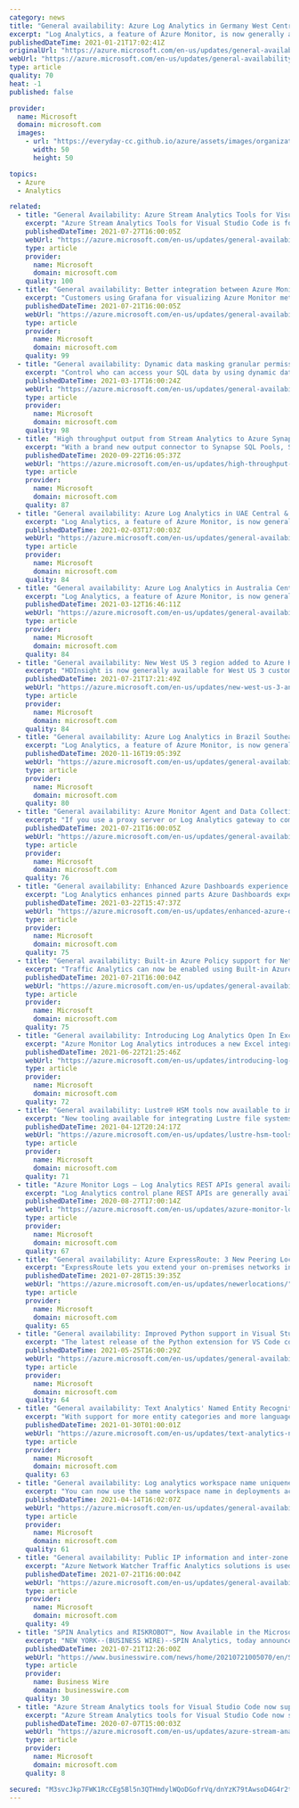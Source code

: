 ```yaml
---
category: news
title: "General availability: Azure Log Analytics in Germany West Central, UAE North, & Switzerland West  "
excerpt: "Log Analytics, a feature of Azure Monitor, is now generally available for customers to start collecting telemetry and analyzing their services for health and usage in Germany West Central, UAE North, & Switzerland West  . "
publishedDateTime: 2021-01-21T17:02:41Z
originalUrl: "https://azure.microsoft.com/en-us/updates/general-availability-azure-log-analytics-in-germany-west-central-uae-north-switzerland-west/"
webUrl: "https://azure.microsoft.com/en-us/updates/general-availability-azure-log-analytics-in-germany-west-central-uae-north-switzerland-west/"
type: article
quality: 70
heat: -1
published: false

provider:
  name: Microsoft
  domain: microsoft.com
  images:
    - url: "https://everyday-cc.github.io/azure/assets/images/organizations/microsoft.com-50x50.jpg"
      width: 50
      height: 50

topics:
  - Azure
  - Analytics

related:
  - title: "General Availability: Azure Stream Analytics Tools for Visual Studio Code"
    excerpt: "Azure Stream Analytics Tools for Visual Studio Code is for developers to easily author, test, debug, and manage Azure Stream Analytics jobs."
    publishedDateTime: 2021-07-27T16:00:05Z
    webUrl: "https://azure.microsoft.com/en-us/updates/general-availability-azure-stream-analytics-tools-for-visual-studio-code/"
    type: article
    provider:
      name: Microsoft
      domain: microsoft.com
    quality: 100
  - title: "General availability: Better integration between Azure Monitor and Grafana"
    excerpt: "Customers using Grafana for visualizing Azure Monitor metrics can now enable additional data sources and have easier authentication using managed identity."
    publishedDateTime: 2021-07-21T16:00:05Z
    webUrl: "https://azure.microsoft.com/en-us/updates/general-availability-better-integration-between-azure-monitor-and-grafana/"
    type: article
    provider:
      name: Microsoft
      domain: microsoft.com
    quality: 99
  - title: "General availability: Dynamic data masking granular permissions for Azure SQL and Azure Synapse Analytics "
    excerpt: "Control who can access your SQL data by using dynamic data masking granular permission on your Azure SQL Database, Azure Synapse Analytics, and Azure SQL Managed Instance."
    publishedDateTime: 2021-03-17T16:00:24Z
    webUrl: "https://azure.microsoft.com/en-us/updates/general-availability-dynamic-data-masking-granular-permissions-for-azure-sql-and-azure-synapse-analytics/"
    type: article
    provider:
      name: Microsoft
      domain: microsoft.com
    quality: 98
  - title: "High throughput output from Stream Analytics to Azure Synapse Analytics (General Availability)"
    excerpt: "With a brand new output connector to Synapse SQL Pools, Stream Analytics can now support throughput rates even higher than 200MB/sec while ensuring ultra-low latencies. "
    publishedDateTime: 2020-09-22T16:05:37Z
    webUrl: "https://azure.microsoft.com/en-us/updates/high-throughput-output-from-stream-analytics-to-azure-synapse-analytics-general-availability/"
    type: article
    provider:
      name: Microsoft
      domain: microsoft.com
    quality: 87
  - title: "General availability: Azure Log Analytics in UAE Central & Japan West"
    excerpt: "Log Analytics, a feature of Azure Monitor, is now generally available for customers to start collecting telemetry and analyzing their services for health and usage in UAE Central & Japan West. "
    publishedDateTime: 2021-02-03T17:00:03Z
    webUrl: "https://azure.microsoft.com/en-us/updates/general-availability-azure-log-analytics-in-uae-central-japan-west/"
    type: article
    provider:
      name: Microsoft
      domain: microsoft.com
    quality: 84
  - title: "General availability: Azure Log Analytics in Australia Central 2"
    excerpt: "Log Analytics, a feature of Azure Monitor, is now generally available for customers to start collecting telemetry and analyzing their services for health and usage in Australia Central 2. "
    publishedDateTime: 2021-03-12T16:46:11Z
    webUrl: "https://azure.microsoft.com/en-us/updates/general-availability-azure-log-analytics-in-australia-central-2/"
    type: article
    provider:
      name: Microsoft
      domain: microsoft.com
    quality: 84
  - title: "General availability: New West US 3 region added to Azure HDInsight"
    excerpt: "HDInsight is now generally available for West US 3 customers."
    publishedDateTime: 2021-07-21T17:21:49Z
    webUrl: "https://azure.microsoft.com/en-us/updates/new-west-us-3-and-jio-india-west-regions-added-to-azure-hdinsight/"
    type: article
    provider:
      name: Microsoft
      domain: microsoft.com
    quality: 84
  - title: "General availability: Azure Log Analytics in Brazil Southeast and Norway East "
    excerpt: "Log Analytics, a feature of Azure Monitor, is now generally available for customers to start collecting telemetry and analyze their services for health and usage in Brazil Southeast and Norway East. "
    publishedDateTime: 2020-11-16T19:05:39Z
    webUrl: "https://azure.microsoft.com/en-us/updates/general-availability-azure-log-analytics-in-brazil-southeast-and-norway-east/"
    type: article
    provider:
      name: Microsoft
      domain: microsoft.com
    quality: 80
  - title: "General availability: Azure Monitor Agent and Data Collection Rules now support direct proxies and Log Analytics gateway"
    excerpt: "If you use a proxy server or Log Analytics gateway to communicate to Azure Monitor, you can now start using the new Azure Monitor Agent (AMA) and Data Collection Rules (DCR) in these network configurations."
    publishedDateTime: 2021-07-21T16:00:05Z
    webUrl: "https://azure.microsoft.com/en-us/updates/general-availability-azure-monitor-agent-and-data-collection-rules-now-support-direct-proxies-and-log-analytics-gateway/"
    type: article
    provider:
      name: Microsoft
      domain: microsoft.com
    quality: 76
  - title: "General availability: Enhanced Azure Dashboards experience for pinned Log Analytics parts"
    excerpt: "Log Analytics enhances pinned parts Azure Dashboards experience. "
    publishedDateTime: 2021-03-22T15:47:37Z
    webUrl: "https://azure.microsoft.com/en-us/updates/enhanced-azure-dashboards-experience-for-pinned-log-analytics-parts/"
    type: article
    provider:
      name: Microsoft
      domain: microsoft.com
    quality: 75
  - title: "General availability: Built-in Azure Policy support for Network Watcher Traffic Analytics"
    excerpt: "Traffic Analytics can now be enabled using Built-in Azure Policy, thus improving your deployment experience. Now organizations can enforce org wide standards and manage traffic monitoring at scale using these policies."
    publishedDateTime: 2021-07-21T16:00:04Z
    webUrl: "https://azure.microsoft.com/en-us/updates/general-availability-builtin-azure-policy-support-for-network-watcher-traffic-analytics/"
    type: article
    provider:
      name: Microsoft
      domain: microsoft.com
    quality: 75
  - title: "General availability: Introducing Log Analytics Open In Excel - A new Excel integration capability"
    excerpt: "Azure Monitor Log Analytics introduces a new Excel integration capability that allows you to create a connected Excel workbook right from the Log Analytics blade in Azure. "
    publishedDateTime: 2021-06-22T21:25:46Z
    webUrl: "https://azure.microsoft.com/en-us/updates/introducing-log-analytics-open-in-excel-a-new-excel-integration-capability/"
    type: article
    provider:
      name: Microsoft
      domain: microsoft.com
    quality: 72
  - title: "General availability: Lustre® HSM tools now available to import from or export to Azure Storage."
    excerpt: "New tooling available for integrating Lustre file systems with an Azure storage account."
    publishedDateTime: 2021-04-12T20:24:17Z
    webUrl: "https://azure.microsoft.com/en-us/updates/lustre-hsm-tools-now-available-to-import-from-or-export-to-azure-storage/"
    type: article
    provider:
      name: Microsoft
      domain: microsoft.com
    quality: 71
  - title: "Azure Monitor Logs – Log Analytics REST APIs general availability"
    excerpt: "Log Analytics control plane REST APIs are generally available under a new consolidated version 2020-08-01."
    publishedDateTime: 2020-08-27T17:00:14Z
    webUrl: "https://azure.microsoft.com/en-us/updates/azure-monitor-logs-log-analytics-rest-apis-general-availability/"
    type: article
    provider:
      name: Microsoft
      domain: microsoft.com
    quality: 67
  - title: "General availability: Azure ExpressRoute: 3 New Peering Locations Available"
    excerpt: "ExpressRoute lets you extend your on-premises networks into the Microsoft cloud over a private connection with the help of a connectivity provider. The service is now available in 3 new peering locations."
    publishedDateTime: 2021-07-28T15:39:35Z
    webUrl: "https://azure.microsoft.com/en-us/updates/newerlocations/"
    type: article
    provider:
      name: Microsoft
      domain: microsoft.com
    quality: 65
  - title: "General availability: Improved Python support in Visual Studio Code with Pylance"
    excerpt: "The latest release of the Python extension for VS Code comes with a much improved experience for Python developers thanks to the new Pylance language server in general availability."
    publishedDateTime: 2021-05-25T16:00:29Z
    webUrl: "https://azure.microsoft.com/en-us/updates/general-availability-improved-python-support-in-visual-studio-code-with-pylance/"
    type: article
    provider:
      name: Microsoft
      domain: microsoft.com
    quality: 64
  - title: "General availability: Text Analytics' Named Entity Recognition v3 now supports 10 languages with improved AI quality"
    excerpt: "With support for more entity categories and more languages, using Text Analytics NER enables organizations to extract higher quality insights from unstructured text."
    publishedDateTime: 2021-01-30T01:00:01Z
    webUrl: "https://azure.microsoft.com/en-us/updates/text-analytics-ner-improved-ai-quality/"
    type: article
    provider:
      name: Microsoft
      domain: microsoft.com
    quality: 63
  - title: "General availability: Log analytics workspace name uniqueness is now per resource group"
    excerpt: "You can now use the same workspace name in deployments across all your environment without a conflict. This is useful in template deployments when the same name can be used for every deployment for consistency."
    publishedDateTime: 2021-04-14T16:02:07Z
    webUrl: "https://azure.microsoft.com/en-us/updates/general-availability-log-analytics-workspace-name-uniqueness-is-now-per-resource-group/"
    type: article
    provider:
      name: Microsoft
      domain: microsoft.com
    quality: 61
  - title: "General availability: Public IP information and inter-zone traffic among many new insights in Traffic Analytics"
    excerpt: "Azure Network Watcher Traffic Analytics solutions is used to monitor network traffic. It now provides WHOIS and Geographic data for all Public IPs interacting with your deployments and further adds DNS domain, threat type & threat description for Malicious IPs. Now, it also supports inter-zone traffic"
    publishedDateTime: 2021-07-21T16:00:04Z
    webUrl: "https://azure.microsoft.com/en-us/updates/general-availability-public-ip-information-and-interzone-traffic-among-many-new-insights-in-traffic-analytics/"
    type: article
    provider:
      name: Microsoft
      domain: microsoft.com
    quality: 49
  - title: "SPIN Analytics and RISKROBOT™, Now Available in the Microsoft Azure Marketplace"
    excerpt: "NEW YORK--(BUSINESS WIRE)--SPIN Analytics, today announced the availability of RISKROBOT ™ in the Microsoft Azure Marketplace, an online store providing applications and services for use on Azure."
    publishedDateTime: 2021-07-21T12:26:00Z
    webUrl: "https://www.businesswire.com/news/home/20210721005070/en/SPIN-Analytics-and-RISKROBOT™-Now-Available-in-the-Microsoft-Azure-Marketplace"
    type: article
    provider:
      name: Business Wire
      domain: businesswire.com
    quality: 30
  - title: "Azure Stream Analytics tools for Visual Studio Code now supports Visual Studio Codespaces"
    excerpt: "Azure Stream Analytics tools for Visual Studio Code now supports Visual Studio Codespaces. "
    publishedDateTime: 2020-07-07T15:00:03Z
    webUrl: "https://azure.microsoft.com/en-us/updates/azure-stream-analyitcs-tools-for-vscode-supports-visual-studio-codespaces/"
    type: article
    provider:
      name: Microsoft
      domain: microsoft.com
    quality: 8

secured: "M3svcJkp7FWK1RcCEg5Bl5n3QTHmdylWQoDGofrVq/dnYzK79tAwsoD4G4r2tGSkE5I/z1IZlj+3o+RehBNib+P1uqGUk2SDJ9MmxppYz5wGz4rp80wARj36GpwI69qI2T6L5NfdDIOYSE1R+US0qKO9pZD5RlRl7DVINgmqbZBPPdaFgyNSRk2P8WFnVeqGSAynNKCjADlphZcKxZRMw8dz5mLQWkZPKVxJ9hSixIahXtOpWI0mgLOpi+89/ZoFUiETaXcuEGSvVa3PRc39GX6A4j8OoLSGTSdhXPkTyt1qlMyFQyo6UrMlsZiQX0lO2lSAuJoogGG/IEtvBfqKg5CTRkAiAnSKle52BRdhceQ=;qFdRCMv93ODZTKcXsVR4Kg=="
---
```


